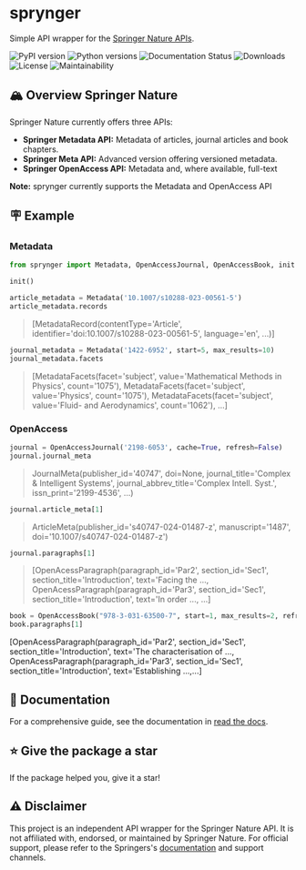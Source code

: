 # sprynger
Simple API wrapper for the [Springer Nature APIs](https://dev.springernature.com).

![PyPI version](https://badge.fury.io/py/sprynger.svg)
![Python versions](https://img.shields.io/pypi/pyversions/sprynger.svg)
![Documentation Status](https://readthedocs.org/projects/sprynger/badge/?version=latest)
![Downloads](https://img.shields.io/pypi/dm/sprynger.svg)
![License](https://img.shields.io/pypi/l/sprynger.svg)
![Maintainability](https://api.codeclimate.com/v1/badges/1d053321a70d800bfc59/maintainability)

## 🏔️ Overview Springer Nature
Springer Nature currently offers three APIs:
- **Springer Metadata API:** Metadata of articles, journal articles and book chapters.
- **Springer Meta API:** Advanced version offering versioned metadata.
- **Springer OpenAccess API:** Metadata and, where available, full-text

**Note:** sprynger currently supports the Metadata and OpenAccess API

## 🪧 Example
### Metadata
```py
from sprynger import Metadata, OpenAccessJournal, OpenAccessBook, init

init()
```
```py
article_metadata = Metadata('10.1007/s10288-023-00561-5')
article_metadata.records
```
>[MetadataRecord(contentType='Article', identifier='doi:10.1007/s10288-023-00561-5', language='en', ...)]

```py
journal_metadata = Metadata('1422-6952', start=5, max_results=10)
journal_metadata.facets
```
> [MetadataFacets(facet='subject', value='Mathematical Methods in Physics', count='1075'),
MetadataFacets(facet='subject', value='Physics', count='1075'),
MetadataFacets(facet='subject', value='Fluid- and Aerodynamics', count='1062'), ...]

### OpenAccess
```py
journal = OpenAccessJournal('2198-6053', cache=True, refresh=False)
journal.journal_meta
```
> JournalMeta(publisher_id='40747', doi=None, journal_title='Complex & Intelligent Systems', journal_abbrev_title='Complex Intell. Syst.', issn_print='2199-4536', ...)

```py
journal.article_meta[1]
```
> ArticleMeta(publisher_id='s40747-024-01487-z', manuscript='1487', doi='10.1007/s40747-024-01487-z')

```py
journal.paragraphs[1]
```
> [OpenAcessParagraph(paragraph_id='Par2', section_id='Sec1', section_title='Introduction', text='Facing the ...,
 OpenAcessParagraph(paragraph_id='Par3', section_id='Sec1', section_title='Introduction', text='In order ...,
...]
```py
book = OpenAccessBook("978-3-031-63500-7", start=1, max_results=2, refresh=30)
book.paragraphs[1]
```
[OpenAcessParagraph(paragraph_id='Par2', section_id='Sec1', section_title='Introduction', text='The characterisation of ...,
OpenAcessParagraph(paragraph_id='Par3', section_id='Sec1', section_title='Introduction', text='Establishing ...,...]

## 📖 Documentation
For a comprehensive guide, see the documentation in [read the docs](https://sprynger.readthedocs.io/en/latest/index.html).

## ⭐️ Give the package a star
If the package helped you, give it a star!

## ⚠️ Disclaimer
This project is an independent API wrapper for the Springer Nature API. It is not affiliated with, endorsed, or maintained by Springer Nature. For official support, please refer to the Springers's [documentation](http://docs-dev.springernature.com/docs/) and support channels.
